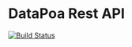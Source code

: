 # DataPoa Rest API

[![Build Status](https://travis-ci.org/Leonardofreua/dataPoaRestAPI.svg?branch=master)](https://travis-ci.org/Leonardofreua/dataPoaRestAPI)